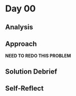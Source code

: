 # Day 00

## Analysis

## Approach

**NEED TO REDO THIS PROBLEM**

## Solution Debrief

## Self-Reflect
